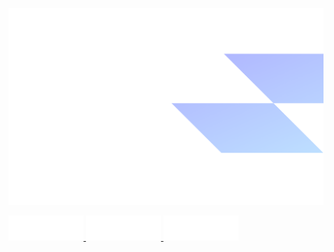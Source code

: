 ![Profile Read Me](https://github.com/delbingeorge/delbingeorge/blob/main/assets/profile-cover-image.png?raw=true)


<a href="https://delb.in">
    <img src="https://github.com/delbingeorge/delbingeorge/blob/main/assets/browser-logo.png?raw=true" alt="Portfolio Website" width="120" height="40">
  </a>

  <a href="mailto:imdelbingeorge@gmail.com">
    <img src="https://github.com/delbingeorge/delbingeorge/blob/main/assets/email-logo.png?raw=true" alt="Connect" width="120" height="40">
  </a>

  <a href="https://www.linkedin.com/in/delbingeorge">
    <img src="https://github.com/delbingeorge/delbingeorge/blob/main/assets/linkedin-logo.png?raw=true" alt="LinkedIn" width="120" height="40">
  </a>
